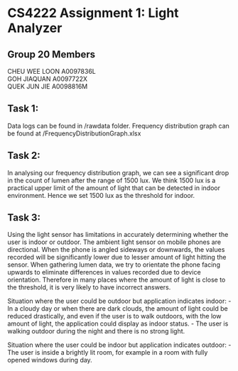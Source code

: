 # CS4222 Assignment 1: Light Analyzer


## Group 20 Members
CHEU WEE LOON   A0097836L   
GOH JIAQUAN     A0097722X   
QUEK JUN JIE    A0098816M


## Task 1:
Data logs can be found in /rawdata folder.
Frequency distribution graph can be found at /FrequencyDistributionGraph.xlsx


## Task 2:
In analysing our frequency distribution graph, we can see a significant drop in the count of lumen after the range of 1500 lux. We think 1500 lux is a practical upper limit of the amount of light that can be detected in indoor environment. Hence we set 1500 lux as the threshold for indoor.


## Task 3:
Using the light sensor has limitations in accurately determining whether the user is indoor or outdoor. The ambient light sensor on mobile phones are directional. When the phone is angled sideways or downwards, the values recorded will be significantly lower due to lesser amount of light hitting the sensor. When gathering lumen data, we try to orientate the phone facing upwards to eliminate differences in values recorded due to device orientation.  Therefore in many places where the amount of light is close to the threshold, it is very likely to have incorrect answers.

Situation where the user could be outdoor but application indicates indoor:
    - In a cloudy day or when there are dark clouds, the amount of light could be reduced drastically, and even if the user is to walk outdoors, with the low amount of light, the application could display as indoor status.
    - The user is walking outdoor during the night and there is no strong light.

Situation where the user could be indoor but application indicates outdoor:
    - The user is inside a brightly lit room, for example in a room with fully opened windows during day.
